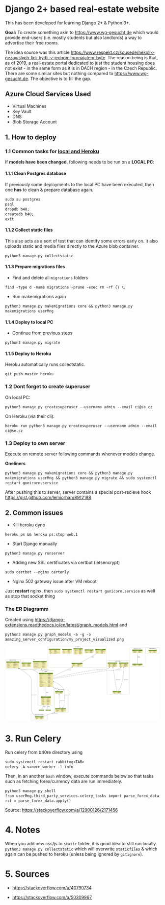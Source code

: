 # Django 2+ based real-estate website

This has been developed for learning Django 2+ & Python 3+. 

**Goal:** To create something akin to <https://www.wg-gesucht.de> which would provide end-users (i.e. mostly students but also landlords) a way to advertise their free rooms.

The idea source was this article <https://www.respekt.cz/sousede/nekolik-nezavislych-lidi-bydli-v-jednom-pronajatem-byte>. 
The reason being is that, as of 2019, a real-estate portal dedicated to just the student housing does not exist - in the same form as it is in DACH region - in the Czech Republic. There are some similar sites but nothing compared to <https://www.wg-gesucht.de>. The objective is to fill the gap. 

## Azure Cloud Services Used

- Virtual Machines
- Key Vault
- DNS
- Blob Storage Account

## 1. How to deploy

### 1.1 Common tasks for <u>local and Heroku</u>

If **models have been changed**, following needs to be run on a **LOCAL PC**:

#### 1.1.1 Clean Postgres database 

If previously some deployments to the local PC have been executed, then one **has** to clean & prepare database again. 

```
sudo su postgres 
psql
dropdb b40;
createdb b40;
exit
```

#### 1.1.2 Collect static files

This also acts as a sort of test that can identify some errors early on. It also uploads static and media files directly to the Azure blob container.

```
python3 manage.py collectstatic
```

#### 1.1.3 Prepare migrations files

- Find and delete all `migrations` folders

```
find -type d -name migrations -prune -exec rm -rf {} \;
```

- Run makemigrations again

```
python3 manage.py makemigrations core && python3 manage.py makemigrations userMng
```

#### 1.1.4 Deploy to local PC

- Continue from previous steps

```
python3 manage.py migrate
```

#### 1.1.5 Deploy to Heroku

Heroku automatically runs collectstatic.

```
git push master heroku
```

### 1.2 Dont forget to create superuser

On local PC:
```
python3 manage.py createsuperuser --username admin --email ci@se.cz
```

On Heroku (via their cli):
```
heroku run python3 manage.py createsuperuser --username admin --email ci@se.cz
```

### 1.3 Deploy to own server

Execute on remote server following commands whenever models change.

**Oneliners**

```
python3 manage.py makemigrations core && python3 manage.py makemigrations userMng && python3 manage.py migrate && sudo systemctl restart gunicorn.service 
```

After pushing this to server, server contains a special post-recieve hook <https://gist.github.com/lemiorhan/8912188>

## 2. Common issues

- Kill heroku dyno

```
heroku ps && heroku ps:stop web.1
```

- Start Django manually

```
python3 manage.py runserver
```

- Adding new SSL certificates via certbot (letsencrypt)

```
sudo certbot --nginx certonly
```

- Nginx 502 gateway issue after VM reboot

Just **restart** nginx, then `sudo systemctl restart gunicorn.service` as well as stop that socket thing

### The **ER** Diagramm

Created using <https://django-extensions.readthedocs.io/en/latest/graph_models.html> and 

```
python3 manage.py graph_models -a -g -o amazing_server_configuration/my_project_visualized.png
```

![amazing_server_configuration/my_project_visualized.png](amazing_server_configuration/my_project_visualized.png)


# 3. Run Celery

Run celery from b40re directory using

```
sudo systemctl restart rabbitmq<TAB>
celery -A vanoce worker -l info
```

Then, in an another `bash` window, execute commands below so that tasks such as fetching forex/currency data are run immediately.

```
python3 manage.py shell
from userMng.third_party_services.celery_tasks import parse_forex_data
rst = parse_forex_data.apply()
```

Source: <https://stackoverflow.com/a/12900126/2171456>

# 4. Notes

When you add new css/js to `static` folder, it is good idea to still run locally `python3 manage.py collectstatic` which will overwrite `staticfiles` & which again can be pushed to heroku (unless being ignored by `gitignore`). 

# 5. Sources

- <https://stackoverflow.com/a/40790734>

- <https://stackoverflow.com/a/50309967>



